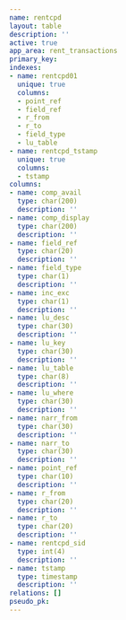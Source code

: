 ```yaml
---
name: rentcpd
layout: table
description: ''
active: true
app_area: rent_transactions
primary_key: 
indexes:
- name: rentcpd01
  unique: true
  columns:
  - point_ref
  - field_ref
  - r_from
  - r_to
  - field_type
  - lu_table
- name: rentcpd_tstamp
  unique: true
  columns:
  - tstamp
columns:
- name: comp_avail
  type: char(200)
  description: ''
- name: comp_display
  type: char(200)
  description: ''
- name: field_ref
  type: char(20)
  description: ''
- name: field_type
  type: char(1)
  description: ''
- name: inc_exc
  type: char(1)
  description: ''
- name: lu_desc
  type: char(30)
  description: ''
- name: lu_key
  type: char(30)
  description: ''
- name: lu_table
  type: char(8)
  description: ''
- name: lu_where
  type: char(30)
  description: ''
- name: narr_from
  type: char(30)
  description: ''
- name: narr_to
  type: char(30)
  description: ''
- name: point_ref
  type: char(10)
  description: ''
- name: r_from
  type: char(20)
  description: ''
- name: r_to
  type: char(20)
  description: ''
- name: rentcpd_sid
  type: int(4)
  description: ''
- name: tstamp
  type: timestamp
  description: ''
relations: []
pseudo_pk: 
---
```


